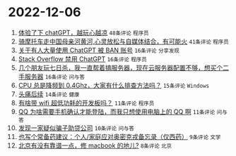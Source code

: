# 2022-12-06

1. [体验了下 chatGPT，越玩心越凉](https://www.v2ex.com/t/900396) `48条评论` `程序员`
1. [骑摩托车走中国母亲河黄河,心灵放松与自媒体结合，有可能火](https://www.v2ex.com/t/900388) `41条评论` `程序员`
1. [关于有人大量使用 ChatGPT 被 BAN 账号](https://www.v2ex.com/t/900398) `16条评论` `分享发现`
1. [Stack Overflow 禁用 ChatGPT](https://www.v2ex.com/t/900393) `16条评论` `程序员`
1. [几个朋友玩七日杀，我一直帮着搞服务器，现在云服务器配置不够，想买个二手服务器](https://www.v2ex.com/t/900387) `16条评论` `问与答`
1. [CPU 总是降频到 0.4Ghz，大家有什么排查方法吗？](https://www.v2ex.com/t/900395) `15条评论` `Windows`
1. [头痛后续](https://www.v2ex.com/t/900399) `14条评论` `健康`
1. [有啥带 wifi 超低功耗的开发板吗？](https://www.v2ex.com/t/900397) `11条评论` `程序员`
1. [QQ 为啥需要手机确认才能登陆，而我只想使用电脑上的 QQ 啊](https://www.v2ex.com/t/900392) `11条评论` `问与答`
1. [发现一家疑似骗子助贷公司](https://www.v2ex.com/t/900390) `10条评论` `问与答`
1. [也写个常备药建议：个人/家庭应对奥密克戎备忘录（仅西药）](https://www.v2ex.com/t/900404) `9条评论` `文学`
1. [北京有没有靠谱一点，修 macbook 的地儿?](https://www.v2ex.com/t/900391) `8条评论` `北京`
